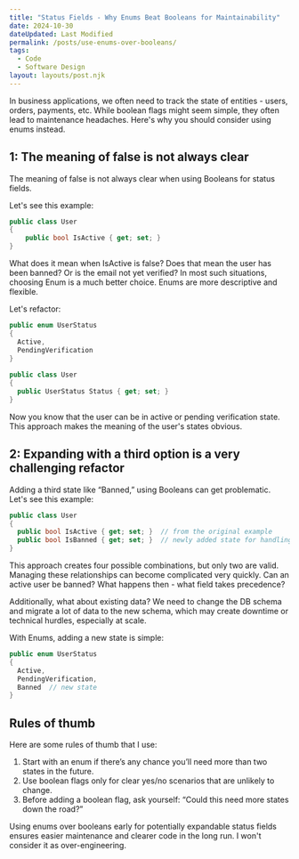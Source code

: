 ```yaml
---
title: "Status Fields - Why Enums Beat Booleans for Maintainability"
date: 2024-10-30
dateUpdated: Last Modified
permalink: /posts/use-enums-over-booleans/
tags:
  - Code
  - Software Design
layout: layouts/post.njk
---
```


In business applications, we often need to track the state of entities - users, orders, payments, etc. While boolean flags might seem simple, they often lead to maintenance headaches. Here's why you should consider using enums instead.

## 1: The meaning of false is not always clear

The meaning of false is not always clear when using Booleans for status fields.

Let's see this example:

```csharp
public class User
{
    public bool IsActive { get; set; }
}
```

What does it mean when IsActive is false? Does that mean the user has been banned? Or is the email not yet verified?
In most such situations, choosing Enum is a much better choice. Enums are more descriptive and flexible.

Let's refactor:

```csharp
public enum UserStatus
{
  Active,
  PendingVerification
}
 
public class User
{
  public UserStatus Status { get; set; }
}
```

Now you know that the user can be in active or pending verification state. This approach makes the meaning of the user's states obvious.

## 2: Expanding with a third option is a very challenging refactor

Adding a third state like “Banned,” using Booleans can get problematic. Let's see this example:

```csharp
public class User
{
  public bool IsActive { get; set; }  // from the original example
  public bool IsBanned { get; set; }  // newly added state for handling banned users
}
```

This approach creates four possible combinations, but only two are valid. Managing these relationships can become complicated very quickly. Can an active user be banned? What happens then - what field takes precedence?

Additionally, what about existing data? We need to change the DB schema and migrate a lot of data to the new schema, which may create downtime or technical hurdles, especially at scale.

With Enums, adding a new state is simple:

```csharp
public enum UserStatus
{
  Active,
  PendingVerification,
  Banned  // new state
}
```

## Rules of thumb

Here are some rules of thumb that I use:

1. Start with an enum if there’s any chance you’ll need more than two states in the future.
2. Use boolean flags only for clear yes/no scenarios that are unlikely to change.
3. Before adding a boolean flag, ask yourself: “Could this need more states down the road?”

Using enums over booleans early for potentially expandable status fields ensures easier maintenance and clearer code in the long run. I won't consider it as over-engineering.
